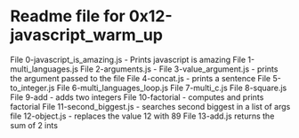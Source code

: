 # Readme file for 0x12-javascript_warm_up

File 0-javascript_is_amazing.js - Prints javascript is amazing
File 1-multi_languages.js
File 2-arguments.js -
File 3-value_argument.js - prints the argument passed to the file
File 4-concat.js - prints a sentence
File 5-to_integer.js
File 6-multi_languages_loop.js
File 7-multi_c.js
File 8-square.js
File 9-add - adds two integers
File 10-factorial - computes and prints factorial
File 11-second_biggest.js - searches second biggest in a list of args
file 12-object.js - replaces the value 12 with 89
File 13-add.js returns the sum of 2 ints